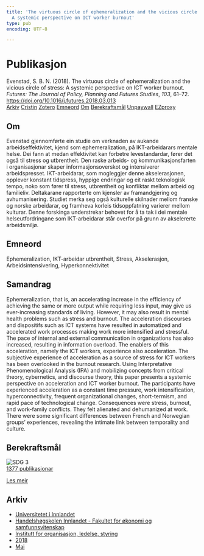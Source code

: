 ```yaml
---
title: 'The virtuous circle of ephemeralization and the vicious circle of stress:
  A systemic perspective on ICT worker burnout'
type: pub
encoding: UTF-8

---
```

<h1>Publikasjon</h1>
<article id="csl-bib-container-TY7XPVPR" class="csl-bib-container">
  <div class="csl-bib-body"> <div class="csl-entry">Evenstad, S. B. N. (2018). The virtuous circle of ephemeralization and the vicious circle of stress: A systemic perspective on ICT worker burnout. <i>Futures: The Journal of Policy, Planning and Futures Studies</i>, <i>103</i>, 61–72. <a href="https://doi.org/10.1016/j.futures.2018.03.013">https://doi.org/10.1016/j.futures.2018.03.013</a></div> </div>
  <div class="csl-bib-buttons">
    <a href="#taxonomy-article-TY7XPVPR" alt="archive" class="csl-bib-button">Arkiv</a>
    <a href="https://app.cristin.no/results/show.jsf?id=1587320" alt="Cristin" class="csl-bib-button">Cristin</a>
    <a href="http://zotero.org/groups/5881554/items/TY7XPVPR" alt="Zotero" class="csl-bib-button">Zotero</a>
    <a href="#keywords-article-TY7XPVPR" alt="keywords" class="csl-bib-button">Emneord</a>
    <a href="#about-article-TY7XPVPR" alt="about_pub" class="csl-bib-button">Om</a>
    <a href="#sdg-article-TY7XPVPR" alt="sdg" class="csl-bib-button">Berekraftsmål</a>
    <a href="https://doi.org/10.1016/j.futures.2018.03.013" alt="Unpaywall" class="csl-bib-button">Unpaywall</a>
    <a href="https://doi.org/10.1016/j.futures.2018.03.013" alt="EZproxy" class="csl-bib-button">EZproxy</a>
  </div>
  <div id="csl-bib-meta-container-TY7XPVPR"></div>
</article>
<div id="csl-bib-meta-TY7XPVPR" class="csl-bib-meta">
  <article id="about-article-TY7XPVPR" class="about_pub-article">
    <h1>Om</h1>
    Evenstad gjennomførte ein studie om verknaden av aukande arbeidseffektivitet, kjend som ephemeralization, på IKT-arbeidarars mentale helse. Dei fann at medan effektivitet kan forbetre levestandardar, fører det også til stress og utbrentheit. Den raske arbeids- og kommunikasjonsfarten i organisasjonar skaper informasjonsoverskot og intensiverer arbeidspresset. IKT-arbeidarar, som mogleggjer denne akselerasjonen, opplever konstant tidspress, hyppige endringar og eit raskt teknologisk tempo, noko som fører til stress, utbrentheit og konfliktar mellom arbeid og familieliv. Deltakarane rapporterte om kjensler av framandgjering og avhumanisering. Studiet merka seg også kulturelle skilnader mellom franske og norske arbeidarar, og framheva korleis tidsoppfatning varierer mellom kulturar. Denne forskinga understrekar behovet for å ta tak i dei mentale helseutfordringane som IKT-arbeidarar står overfor på grunn av akselererte arbeidsmiljø.
  </article>
  <article id="keywords-article-TY7XPVPR" class="keywords-article">
    <h1>Emneord</h1>
    Ephemeralization, IKT-arbeidar utbrentheit, Stress, Akselerasjon, Arbeidsintensivering, Hyperkonnektivitet
  </article>
  <article id="abstract-article-TY7XPVPR" class="abstract-article">
    <h1>Samandrag</h1>
    Ephemeralization, that is, an accelerating increase in the efficiency of achieving the same or more output while requiring less input, may give us ever-increasing standards of living. However, it may also result in mental health problems such as stress and burnout. The acceleration discourses and dispositifs such as ICT systems have resulted in automatized and accelerated work processes making work more intensified and stressful. The pace of internal and external communication in organizations has also increased, resulting in information overload. The enablers of this acceleration, namely the ICT workers, experience also acceleration. The subjective experience of acceleration as a source of stress for ICT workers has been overlooked in the burnout research. Using Interpretative Phenomenological Analysis (IPA) and mobilizing concepts from critical theory, cybernetics, and discourse theory, this paper presents a systemic perspective on acceleration and ICT worker burnout. The participants have experienced acceleration as a constant time pressure, work intensification, hyperconnectivity, frequent organizational changes, short-termism, and rapid pace of technological change. Consequences were stress, burnout, and work-family conflicts. They felt alienated and dehumanized at work. There were some significant differences between French and Norwegian groups’ experiences, revealing the intimate link between temporality and culture.
  </article>
  <article id="sdg-article-TY7XPVPR" class="sdg-article">
    <h1>Berekraftsmål</h1>
    <div class="sdg-container"><div id="sdg3" class="sdg">
        <img src="{{< params subfolder >}}images/sdg/sdg03_nn.png" class="image" alt="SDG 3">
        <div class="sdg-overlay">
          <a href="{{< params subfolder >}}nn/archive/?sdg=3#archive" class="sdg-publication-count"><span>1377</span> publikasjonar</a>
          <p><a href="https://fn.no/om-fn/fns-baerekraftsmaal/god-helse-og-livskvalitet?lang=nno-NO" class="sdg-read-more">Les meir</a></p>
        </div>
      </div></div>
  </article>
  <article id="taxonomy-article-TY7XPVPR" class="taxonomy-article">
    <h1>Arkiv</h1>
    <ul>
      <li><a href="{{< params subfolder >}}nn/archive/?key=3DCRN523">Universitetet i Innlandet</a></li>
      <li><a href="{{< params subfolder >}}nn/archive/?key=DU8Q9LN9">Handelshøgskolen Innlandet - Fakultet for økonomi og samfunnsvitenskap</a></li>
      <li><a href="{{< params subfolder >}}nn/archive/?key=4LUWR3ZM">Institutt for organisasjon, ledelse, styring</a></li>
      <li><a href="{{< params subfolder >}}nn/archive/?key=32SCKVEY">2018</a></li>
      <li><a href="{{< params subfolder >}}nn/archive/?key=5LM6UI7A">Mai</a></li>
    </ul>
  </article>
</div>
